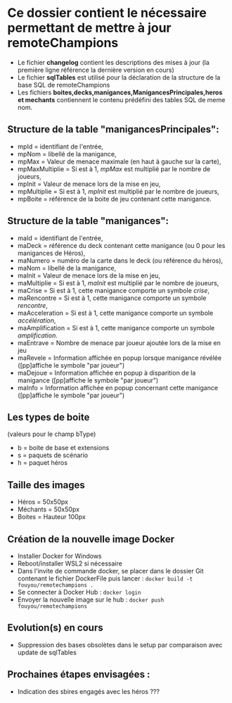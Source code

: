 # Ce dossier contient le nécessaire permettant de mettre à jour remoteChampions
- Le fichier **changelog** contient les descriptions des mises à jour (la première ligne référence la dernière version en cours)
- Le fichier **sqlTables** est utilisé pour la déclaration de la structure de la base SQL de remoteChampions
- Les fichiers **boites,decks,manigances,ManigancesPrincipales,heros et mechants** contiennent le contenu prédéfini des tables SQL de meme nom.

## Structure de la table "manigancesPrincipales":
- mpId = identifiant de l'entrée,
- mpNom = libellé de la manigance,
- mpMax = Valeur de menace maximale (en haut à gauche sur la carte),
- mpMaxMultiplie = Si est à 1, *mpMax* est multiplié par le nombre de joueurs,
- mpInit = Valeur de menace lors de la mise en jeu,
- mpMultiplie = Si est à 1, *mpInit* est multiplié par le nombre de joueurs,
- mpBoite = référence de la boite de jeu contenant cette manigance.

## Structure de la table "manigances":
- maId = identifiant de l'entrée,
- maDeck = référence du deck contenant cette manigance (ou 0 pour les manigances de Héros),
- maNumero = numéro de la carte dans le deck (ou référence du héros),
- maNom = libellé de la manigance,
- maInit = Valeur de menace lors de la mise en jeu,
- maMultiplie = Si est à 1, *maInit* est multiplié par le nombre de joueurs,
- maCrise = Si est à 1, cette manigance comporte un symbole *crise*,
- maRencontre = Si est à 1, cette manigance comporte un symbole *rencontre*,
- maAcceleration = Si est à 1, cette manigance comporte un symbole *accélération*,
- maAmplification = Si est à 1, cette manigance comporte un symbole *amplification*.
- maEntrave = Nombre de menace par joueur ajoutée lors de la mise en jeu
- maRevele = Information affichée en popup lorsque manigance révélée ([pp]affiche le symbole "par joueur")
- maDejoue = Information affichée en popup à disparition de la manigance ([pp]affiche le symbole "par joueur")
- maInfo = Information affichée en popup concernant cette manigance ([pp]affiche le symbole "par joueur")

## Les types de boite
(valeurs pour le champ bType)
- b = boite de base et extensions
- s = paquets de scénario
- h = paquet héros

## Taille des images
- Héros = 50x50px
- Méchants = 50x50px
- Boites = Hauteur 100px

## Création de la nouvelle image Docker
- Installer Docker for Windows
- Reboot/installer WSL2 si nécessaire
- Dans l'invite de commande docker, se placer dans le dossier Git contenant le fichier DockerFile puis lancer :
    ```docker build -t fouyou/remotechampions .```
- Se connecter à Docker Hub :
    ```docker login```
- Envoyer la nouvelle image sur le hub :
    ```docker push fouyou/remotechampions```

## Evolution(s) en cours
- Suppression des bases obsolètes dans le setup par comparaison avec update de sqlTables

## Prochaines étapes envisagées :
- Indication des sbires engagés avec les héros ???